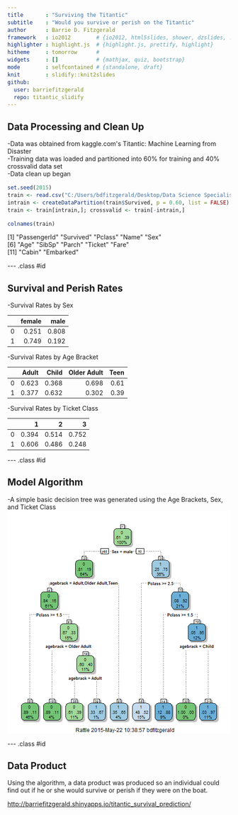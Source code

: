 ```yaml
---
title       : "Surviving the Titantic"
subtitle    : "Would you survive or perish on the Titantic"
author      : Barrie D. Fitzgerald
framework   : io2012        # {io2012, html5slides, shower, dzslides, ...}
highlighter : highlight.js  # {highlight.js, prettify, highlight}
hitheme     : tomorrow      # 
widgets     : []            # {mathjax, quiz, bootstrap}
mode        : selfcontained # {standalone, draft}
knit        : slidify::knit2slides
github:
  user: barriefitzgerald
  repo: titantic_slidify
---
```


## Data Processing and Clean Up


-Data was obtained from kaggle.com's Titantic: Machine Learning from Disaster  
-Training data was loaded and partitioned into 60% for training and 40% crossvalid data set  
-Data clean up began

```r
set.seed(2015)
train <- read.csv("C:/Users/bdfitzgerald/Desktop/Data Science Specialist/Developing Data Products/train.csv")
intrain <- createDataPartition(train$Survived, p = 0.60, list = FALSE)
train <- train[intrain,]; crossvalid <- train[-intrain,]
```

```r
colnames(train)
```

 [1] "PassengerId" "Survived"    "Pclass"      "Name"        "Sex"        
 [6] "Age"         "SibSp"       "Parch"       "Ticket"      "Fare"       
[11] "Cabin"       "Embarked"   

--- .class #id 

## Survival and Perish Rates


-Survival Rates by Sex

|   | female|  male|
|:--|------:|-----:|
|0  |  0.251| 0.808|
|1  |  0.749| 0.192|
-Survival Rates by Age Bracket

|   | Adult| Child| Older Adult| Teen|
|:--|-----:|-----:|-----------:|----:|
|0  | 0.623| 0.368|       0.698| 0.61|
|1  | 0.377| 0.632|       0.302| 0.39|
-Survival Rates by Ticket Class

|   |     1|     2|     3|
|:--|-----:|-----:|-----:|
|0  | 0.394| 0.514| 0.752|
|1  | 0.606| 0.486| 0.248|

--- .class #id 

## Model Algorithm
-A simple basic decision tree was generated using the Age Brackets, Sex, and Ticket Class
<img src="assets/fig/unnamed-chunk-8-1.png" title="plot of chunk unnamed-chunk-8" alt="plot of chunk unnamed-chunk-8" style="display: block; margin: auto;" />

--- .class #id 

## Data Product

Using the algorithm, a data product was produced so an individual could find out if he or she would survive or perish if they were on the boat.   

http://barriefitzgerald.shinyapps.io/titantic_survival_prediction/



